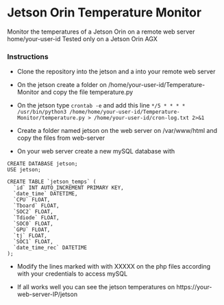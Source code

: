 # Jetson Orin Temperature Monitor 

Monitor the temperatures of a Jetson Orin on a remote web server
home/your-user-id
Tested only on a Jetson Orin AGX 

### Instructions
- Clone the repository into the jetson and a into your remote web server

- On the jetson create a folder on /home/your-user-id/Temperature-Monitor and copy the file temperature.py

- On the jetson type 
``` crontab -e ```
and add this line
``` */5 * * * * /usr/bin/python3 /home/home/your-user-id/Temperature-Monitor/temperature.py > /home/your-user-id/cron-log.txt 2>&1 ```

- Create a folder named jetson on the web server on /var/www/html and copy the files from web-server

- On your web server create a new mySQL database with
```
CREATE DATABASE jetson;
USE jetson;

CREATE TABLE `jetson_temps` (
  `id` INT AUTO_INCREMENT PRIMARY KEY,
  `date_time` DATETIME,
  `CPU` FLOAT,
  `Tboard` FLOAT,
  `SOC2` FLOAT,
  `Tdiode` FLOAT,
  `SOC0` FLOAT,
  `GPU` FLOAT,
  `tj` FLOAT,
  `SOC1` FLOAT,
  `date_time_rec` DATETIME
);
```
- Modify the lines marked with with XXXXX on the php files according with your credentials to access mySQL
  
- If all works well you can see the jetson temperatures on https://your-web-server-IP/jetson
     





